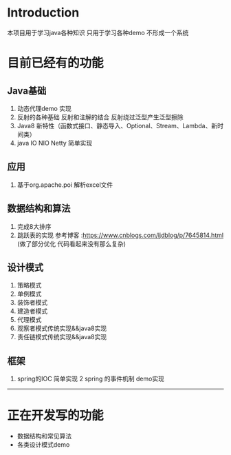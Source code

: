 # Introduction

本项目用于学习java各种知识 只用于学习各种demo 不形成一个系统

# 目前已经有的功能

## Java基础

1. 动态代理demo 实现
2. 反射的各种基础 反射和注解的结合 反射绕过泛型产生泛型擦除
3. Java8 新特性（函数式接口、静态导入、Optional、Stream、Lambda、新时间类）
4. java IO NIO Netty 简单实现 
## 应用
1. 基于org.apache.poi 解析excel文件
## 数据结构和算法
1. 完成8大排序
2. 跳跃表的实现  参考博客 :https://www.cnblogs.com/ljdblog/p/7645814.html (做了部分优化 代码看起来没有那么复杂)
## 设计模式
1. 策略模式
2. 单例模式
3. 装饰者模式
4. 建造者模式
5. 代理模式
6. 观察者模式传统实现&&java8实现
7. 责任链模式传统实现&&java8实现
## 框架
1. spring的IOC 简单实现
2 spring 的事件机制 demo实现
---

# 正在开发写的功能

- 数据结构和常见算法 
- 各类设计模式demo

